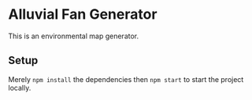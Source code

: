 # Alluvial Fan Generator
This is an environmental map generator.

## Setup
Merely `npm install` the dependencies then `npm start` to start the project locally.
